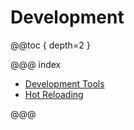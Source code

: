 # Development

@@toc { depth=2 }

@@@ index

 - [Development Tools](tools.md)
 - [Hot Reloading](development.md)

@@@
